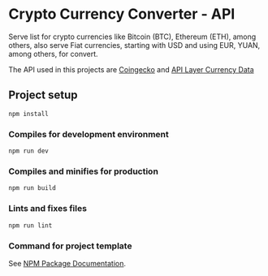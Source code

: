 # Crypto Currency Converter - API
Serve list for crypto currencies like Bitcoin (BTC), Ethereum (ETH), among others, also serve Fiat currencies, starting with USD and using EUR, YUAN, among others, for convert.

The API used in this projects are [Coingecko](https://www.coingecko.com/en/api/documentation) and [API Layer Currency Data](https://apilayer.com/marketplace/currency_data-api#documentation-tab)

## Project setup
```
npm install
```

### Compiles for development environment
```
npm run dev
```

### Compiles and minifies for production
```
npm run build
```

### Lints and fixes files
```
npm run lint
```

### Command for project template
See [NPM Package Documentation](https://www.npmjs.com/package/typescript-express-starter).
